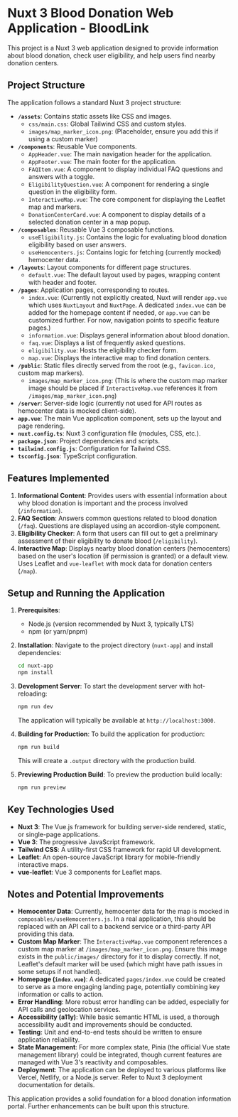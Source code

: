 # Nuxt 3 Blood Donation Web Application - BloodLink

This project is a Nuxt 3 web application designed to provide information about blood donation, check user eligibility, and help users find nearby donation centers.

## Project Structure

The application follows a standard Nuxt 3 project structure:

- **`/assets`**: Contains static assets like CSS and images.
  - `css/main.css`: Global Tailwind CSS and custom styles.
  - `images/map_marker_icon.png`: (Placeholder, ensure you add this if using a custom marker)
- **`/components`**: Reusable Vue components.
  - `AppHeader.vue`: The main navigation header for the application.
  - `AppFooter.vue`: The main footer for the application.
  - `FAQItem.vue`: A component to display individual FAQ questions and answers with a toggle.
  - `EligibilityQuestion.vue`: A component for rendering a single question in the eligibility form.
  - `InteractiveMap.vue`: The core component for displaying the Leaflet map and markers.
  - `DonationCenterCard.vue`: A component to display details of a selected donation center in a map popup.
- **`/composables`**: Reusable Vue 3 composable functions.
  - `useEligibility.js`: Contains the logic for evaluating blood donation eligibility based on user answers.
  - `useHemocenters.js`: Contains logic for fetching (currently mocked) hemocenter data.
- **`/layouts`**: Layout components for different page structures.
  - `default.vue`: The default layout used by pages, wrapping content with header and footer.
- **`/pages`**: Application pages, corresponding to routes.
  - `index.vue`: (Currently not explicitly created, Nuxt will render `app.vue` which uses `NuxtLayout` and `NuxtPage`. A dedicated `index.vue` can be added for the homepage content if needed, or `app.vue` can be customized further. For now, navigation points to specific feature pages.)
  - `information.vue`: Displays general information about blood donation.
  - `faq.vue`: Displays a list of frequently asked questions.
  - `eligibility.vue`: Hosts the eligibility checker form.
  - `map.vue`: Displays the interactive map to find donation centers.
- **`/public`**: Static files directly served from the root (e.g., `favicon.ico`, custom map markers).
  - `images/map_marker_icon.png`: (This is where the custom map marker image should be placed if `InteractiveMap.vue` references it from `/images/map_marker_icon.png`)
- **`/server`**: Server-side logic (currently not used for API routes as hemocenter data is mocked client-side).
- **`app.vue`**: The main Vue application component, sets up the layout and page rendering.
- **`nuxt.config.ts`**: Nuxt 3 configuration file (modules, CSS, etc.).
- **`package.json`**: Project dependencies and scripts.
- **`tailwind.config.js`**: Configuration for Tailwind CSS.
- **`tsconfig.json`**: TypeScript configuration.

## Features Implemented

1.  **Informational Content**: Provides users with essential information about why blood donation is important and the process involved (`/information`).
2.  **FAQ Section**: Answers common questions related to blood donation (`/faq`). Questions are displayed using an accordion-style component.
3.  **Eligibility Checker**: A form that users can fill out to get a preliminary assessment of their eligibility to donate blood (`/eligibility`).
4.  **Interactive Map**: Displays nearby blood donation centers (hemocenters) based on the user's location (if permission is granted) or a default view. Uses Leaflet and `vue-leaflet` with mock data for donation centers (`/map`).

## Setup and Running the Application

1.  **Prerequisites**:
    *   Node.js (version recommended by Nuxt 3, typically LTS)
    *   npm (or yarn/pnpm)

2.  **Installation**:
    Navigate to the project directory (`nuxt-app`) and install dependencies:
    ```bash
    cd nuxt-app
    npm install
    ```

3.  **Development Server**:
    To start the development server with hot-reloading:
    ```bash
    npm run dev
    ```
    The application will typically be available at `http://localhost:3000`.

4.  **Building for Production**:
    To build the application for production:
    ```bash
    npm run build
    ```
    This will create a `.output` directory with the production build.

5.  **Previewing Production Build**:
    To preview the production build locally:
    ```bash
    npm run preview
    ```

## Key Technologies Used

-   **Nuxt 3**: The Vue.js framework for building server-side rendered, static, or single-page applications.
-   **Vue 3**: The progressive JavaScript framework.
-   **Tailwind CSS**: A utility-first CSS framework for rapid UI development.
-   **Leaflet**: An open-source JavaScript library for mobile-friendly interactive maps.
-   **vue-leaflet**: Vue 3 components for Leaflet maps.

## Notes and Potential Improvements

-   **Hemocenter Data**: Currently, hemocenter data for the map is mocked in `composables/useHemocenters.js`. In a real application, this should be replaced with an API call to a backend service or a third-party API providing this data.
-   **Custom Map Marker**: The `InteractiveMap.vue` component references a custom map marker at `/images/map_marker_icon.png`. Ensure this image exists in the `public/images/` directory for it to display correctly. If not, Leaflet's default marker will be used (which might have path issues in some setups if not handled).
-   **Homepage (`index.vue`)**: A dedicated `pages/index.vue` could be created to serve as a more engaging landing page, potentially combining key information or calls to action.
-   **Error Handling**: More robust error handling can be added, especially for API calls and geolocation services.
-   **Accessibility (a11y)**: While basic semantic HTML is used, a thorough accessibility audit and improvements should be conducted.
-   **Testing**: Unit and end-to-end tests should be written to ensure application reliability.
-   **State Management**: For more complex state, Pinia (the official Vue state management library) could be integrated, though current features are managed with Vue 3's reactivity and composables.
-   **Deployment**: The application can be deployed to various platforms like Vercel, Netlify, or a Node.js server. Refer to Nuxt 3 deployment documentation for details.

This application provides a solid foundation for a blood donation information portal. Further enhancements can be built upon this structure.
